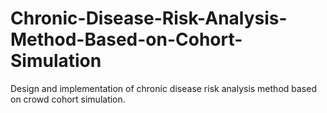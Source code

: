 # Chronic-Disease-Risk-Analysis-Method-Based-on-Cohort-Simulation
Design and implementation of chronic disease risk analysis method based on crowd cohort simulation.
